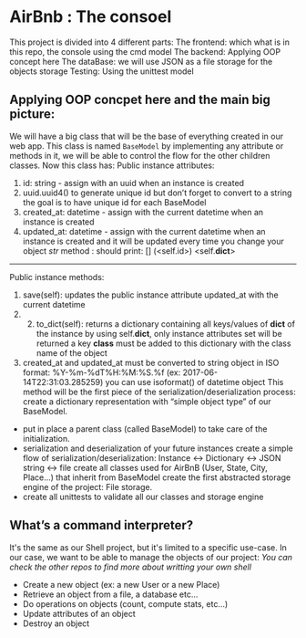 # AirBnb : The consoel #
This project is divided into 4 different parts:
The frontend: which what is in this repo, the console using the cmd model
The backend: Applying OOP concept here
The dataBase: we will use JSON as a file storage for the objects storage
Testing: Using the unittest model
## Applying OOP concpet here and the main big picture: ##
We will have a big class that will be the base of everything created in our web app. This class is named `BaseModel` by implementing any attribute or methods in it, we will be able to control the flow for the other children classes. Now this class has:
Public instance attributes:
1. id: string - assign with an uuid when an instance is created
2. uuid.uuid4() to generate unique id but don’t forget to convert to a string the goal is to have unique id for each BaseModel
3. created_at: datetime - assign with the current datetime when an instance is created
4. updated_at: datetime - assign with the current datetime when an instance is created and it will be updated every time you change your object
_str_ method : should print: [<class name>] (<self.id>) <self.__dict__>
---
Public instance methods:
1. save(self): updates the public instance attribute updated_at with the current datetime
2. 2. to_dict(self): returns a dictionary containing all keys/values of __dict__ of the instance by using self.__dict__, only instance attributes set will be returned a key __class__ must be added to this dictionary with the class name of the object
3. created_at and updated_at must be converted to string object in ISO format: %Y-%m-%dT%H:%M:%S.%f (ex: 2017-06-14T22:31:03.285259) you can use isoformat() of datetime object This method will be the first piece of the serialization/deserialization process: create a dictionary representation with “simple object type” of our BaseModel.
- put in place a parent class (called BaseModel) to take care of the initialization.
- serialization and deserialization of your future instances create a simple flow of serialization/deserialization: Instance <-> Dictionary <-> JSON string <-> file create all classes used for AirBnB (User, State, City, Place…) that inherit from BaseModel create the first abstracted storage engine of the project: File storage.
- create all unittests to validate all our classes and storage engine

## What’s a command interpreter? ##

It's the same as our Shell project, but it's limited to a specific use-case. In our case, we want to be able to manage the objects of our project:
*You can check the other repos to find more about writting your own shell*
- Create a new object (ex: a new User or a new Place)
- Retrieve an object from a file, a database etc…
- Do operations on objects (count, compute stats, etc…)
- Update attributes of an object
- Destroy an object
